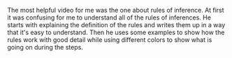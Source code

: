The most helpful video for me was the one about rules of inference. At first it was confusing for me to understand all of the rules of inferences. He starts with explaining the definition of the rules and writes them up in a way that it's easy to understand. Then he uses some examples to show how the rules work with good detail while using different colors to show what is going on during the steps.
